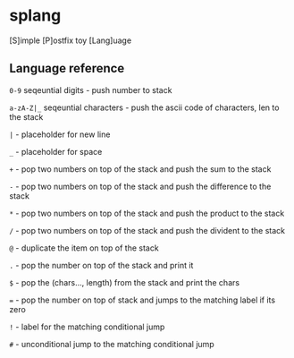 # splang
[S]imple [P]ostfix toy [Lang]uage 


## Language reference

`0-9` seqeuntial digits - push number to stack

`a-zA-Z|_` seqeuntial characters - push the ascii code of characters, len to the stack

`|` - placeholder for new line

`_` - placeholder for space


`+` - pop two numbers on top of the stack and push the sum to the stack

`-` - pop two numbers on top of the stack and push the difference to the stack

`*` - pop two numbers on top of the stack and push the product to the stack

`/` - pop two numbers on top of the stack and push the divident to the stack

`@` - duplicate the item on top of the stack

`.` - pop the number on top of the stack and print it 

`$` - pop the (chars..., length) from the stack and print the chars

`=` - pop the number on top of stack and jumps to the matching label if its zero

`!` - label for the matching conditional jump

`#` - unconditional jump to the matching conditional jump


